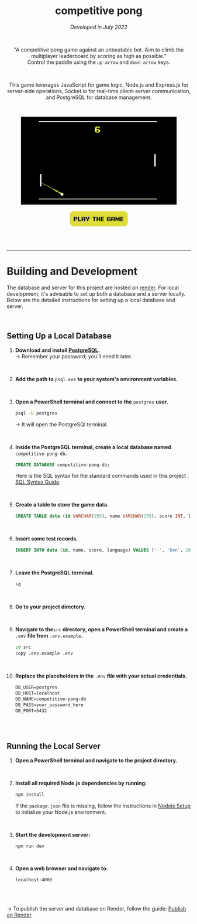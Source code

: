 <div align="center">

# competitive pong

*Developed in July 2022*

<br>

"A competitive pong game against an unbeatable bot. Aim to climb the multiplayer leaderboard by scoring as high as possible."  
Control the paddle using the `up-arrow` and `down-arrow` keys.

<br>

This game leverages JavaScript for game logic, Node.js and Express.js for server-side operations, Socket.io for real-time client-server communication, and PostgreSQL for database management.

<br>

![Gameplay](./docs/github-assets/gameplay.gif)

<a href="https://competitive-pong.onrender.com/"> <img src="./docs/github-assets/play-button/play-button.png" height=43 hspace=1> </a>

<br>
<br>

</div>

---

# Building and Development

The database and server for this project are hosted on [render](https://dashboard.render.com/). For local development, it's advisable to set up both a database and a server locally. Below are the detailed instructions for setting up a local database and server.

<br>

## Setting Up a Local Database

1. **Download and install [PostgreSQL](https://www.enterprisedb.com/downloads/postgres-postgresql-downloads).**  
-> Remember your password; you'll need it later.

<br>

2. **Add the path to** `psql.exe` **to your system's environment variables.**

<br>

3. **Open a PowerShell terminal and connect to the** `postgres` **user.**
    ```bash
    psql -U postgres
    ```
    ->  It will open the PostgreSQl terminal.

<br>

4. **Inside the PostgreSQL terminal, create a local database named** `competitive-pong-db`**.**
    ```sql
    CREATE DATABASE competitive-pong-db;
    ```
    Here is the SQL syntax for the standard commands used in this project :  [SQL Syntax Guide](./sql-syntax.md).   

<br>

5. **Create a table to store the game data.**
    ```sql
    CREATE TABLE data (id VARCHAR(255), name VARCHAR(255), score INT, language VARCHAR(255));
    ```

<br>


6. **Insert some test records.**
    ```sql
    INSERT INTO data (id, name, score, language) VALUES ('-', 'ben', 20, 'english'), ('-', 'titouan', 1, 'french');
    ```

<br>

7. **Leave the PostgreSQL terminal.**
    ```sql
    \q
    ```

<br>

8. **Go to your project directory.**

<br>

9. **Navigate to the**`src` **directory, open a PowerShell terminal and create a** `.env` **file from** `.env.example`**.**
    ```bash
    cd src
    copy .env.example .env
    ```

<br>

10. **Replace the placeholders in the** `.env` **file with your actual credentials.**
    ```env
    DB_USER=postgres
    DB_HOST=localhost
    DB_NAME=competitive-pong-db
    DB_PASS=your_password_here
    DB_PORT=5432
    ```

<br>
<br>


## Running the Local Server

1. **Open a PowerShell terminal and navigate to the project directory.**

<br>

2. **Install all required Node.js dependencies by running:**
    ```bash
    npm install
    ```
    If the `package.json` file is missing, follow the instructions in [Nodejs Setup](./docs/documentation/nodejs-setup.md) to initialize your Node.js environment.

<br>

3. **Start the development server:**
    ```bash
    npm run dev
    ```

<br>

4. **Open a web browser and navigate to:**
    ```bash
    localhost:4000
    ```

<br>
<br>

-> To publish the server and database on Render, follow the guide: [Publish on Render](./publish-on-render.md).